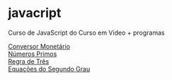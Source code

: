 # javacript
 Curso de JavaScript do Curso em Video + programas

<a href="programas/conversorMonetário.html">Conversor Monetário</a>
<br>
<a href="programas/numPrimos.html">Números Primos</a>
<br>
<a href="programas/regraTres.html">Regra de Três</a>
<br>
<a href="programas/segundoGrau.html">Equações do Segundo Grau</a>
